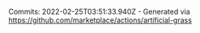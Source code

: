 Commits: 2022-02-25T03:51:33.940Z - Generated via https://github.com/marketplace/actions/artificial-grass
<br>
